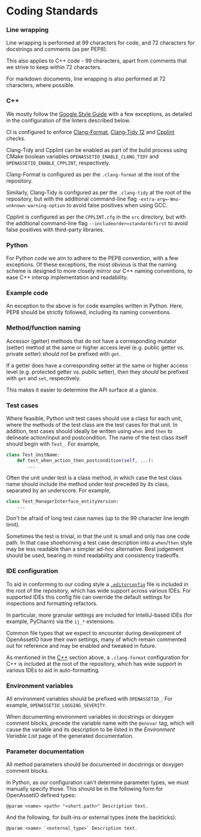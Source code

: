 # Coding Standards

### Line wrapping

Line wrapping is performed at 99 characters for code, and 72 characters
for docstrings and comments (as per PEP8).

This also applies to C++ code - 99 characters, apart from comments that
we strive to keep within 72 characters.

For markdown documents, line wrapping is also performed at 72
characters, where possible.

### C++

We mostly follow the [Google Style Guide](https://google.github.io/styleguide/cppguide.html)
with a few exceptions, as detailed in the configuration of the linters
described below.

CI is configured to enforce [Clang-Format](https://clang.llvm.org/docs/ClangFormat.html),
[Clang-Tidy 12](https://releases.llvm.org/12.0.0/tools/clang/tools/extra/docs/clang-tidy)
and [Cpplint](https://github.com/cpplint/cpplint) checks.

Clang-Tidy and Cpplint can be enabled as part of the build process using
CMake boolean variables `OPENASSETIO_ENABLE_CLANG_TIDY` and
`OPENASSETIO_ENABLE_CPPLINT`, respectively.

Clang-Format is configured as per the `.clang-format` at the root of the
repository. 

Similarly, Clang-Tidy is configured as per the `.clang-tidy`
at the root of the repository, but with the additional command-line flag
`-extra-arg=-Wno-unknown-warning-option` to avoid false positives when 
using GCC.

Cpplint is configured as per the `CPPLINT.cfg` in the `src` directory,
but with the additional command-line flag 
`--includeorder=standardcfirst` to avoid false positives with 
third-party libraries.

### Python

For Python code we aim to adhere to the PEP8 convention, with a few
exceptions. Of these exceptions, the most obvious is that the naming
scheme is designed to more closely mirror our C++ naming conventions,
to ease C++ interop implementation and readability.

### Example code

An exception to the above is for code examples written in Python. Here,
PEP8 should be strictly followed, including its naming conventions.

### Method/function naming

Accessor (getter) methods that do not have a corresponding mutator
(setter) method at the same or higher access level (e.g. public getter
vs. private setter) _should not_ be prefixed with `get`.

If a getter does have a corresponding setter at the same or higher
access level (e.g. protected getter vs. public setter), then they
_should_ be prefixed with `get` and `set`, respectively.

This makes it easier to determine the API surface at a glance.

### Test cases

Where feasible, Python unit test cases should use a class for each unit,
where the methods of the test class are the test cases for that unit. In
addition, test cases should ideally be written using `when` and `then`
to delineate action/input and postcondition. The name of the test class
itself should begin with `Test_`. For example,

```python
class Test_UnitName:
    def test_when_action_then_postcondition(self, ...):
        ...
```

Often the unit under test is a class method, in which case the test
class name should include the method under test preceded by its class,
separated by an underscore. For example,

```python
class Test_ManagerInterface_entityVersion:
    ...
```

Don't be afraid of long test case names (up to the 99 character line
length limit).

Sometimes the test is trivial, in that the unit is small and only has
one code path. In that case shoehorning a test case description into a
`when`/`then` style may be less readable than a simpler ad-hoc
alternative. Best judgement should be used, bearing in mind readability
and consistency tradeoffs.

### IDE configuration

To aid in conforming to our coding style a [`.editorconfig`](https://editorconfig.org/)
file is included in the root of the repository, which has wide support
across various IDEs. For supported IDEs this config file can override
the default settings for inspections and formatting refactors.

In particular, more granular settings are included for IntelliJ-based
IDEs (for example, PyCharm) via the `ij_*` extensions.

Common file types that we expect to encounter during development of
OpenAssetIO have their own settings, many of which remain commented out
for reference and may be enabled and tweaked in future.

As mentioned in the [C++](#c) section above, a `.clang-format` 
configuration for C++ is included at the root of the repository, which
has wide support in various IDEs to aid in auto-formatting.

### Environment variables

All environment variables should be prefixed with `OPENASSETIO_`.
For example, `OPENASSETIO_LOGGING_SEVERITY`.

When documenting environment variables in docstrings or doxygen comment
blocks, precede the variable name with the `@envvar` tag, which will
cause the variable and its description to be listed in the _Environment
Variable List_ page of the generated documentation.

### Parameter documentation

All method parameters should be documented in docstrings or doxygen
comment blocks.

In Python, as our configuration can't determine parameter types, we must
manually specify those. This should be in the following form for
OpenAssetIO defined types:

```
@param <name> <path> "<short.path>" Description text.
```

And the following, for built-ins or external types (note the backticks):

```
@param <name> `<external_type>` Description text.
```
